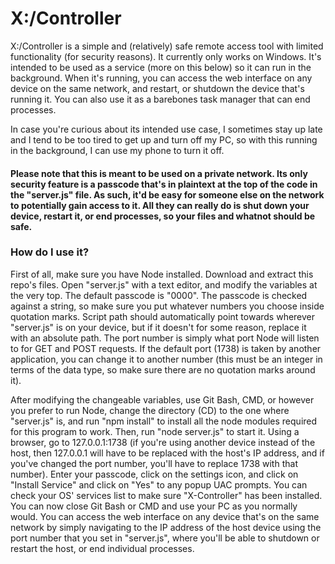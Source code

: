 # X:/Controller

X:/Controller is a simple and (relatively) safe remote access tool with limited functionality (for security reasons). It currently only works on Windows. It's intended to be used as a service (more on this below) so it can run in the background. When it's running, you can access the web interface on any device on the same network, and restart, or shutdown the device that's running it. You can also use it as a barebones task manager that can end processes.

In case you're curious about its intended use case, I sometimes stay up late and I tend to be too tired to get up and turn off my PC, so with this running in the background, I can use my phone to turn it off.

#### Please note that this is meant to be used on a private network. Its only security feature is a passcode that's in plaintext at the top of the code in the "server.js" file. As such, it'd be easy for someone else on the network to potentially gain access to it. All they can really do is shut down your device, restart it, or end processes, so your files and whatnot should be safe.

### How do I use it?

First of all, make sure you have Node installed. Download and extract this repo's files. Open "server.js" with a text editor, and modify the variables at the very top. The default passcode is "0000". The passcode is checked against a string, so make sure you put whatever numbers you choose inside quotation marks. Script path should automatically point towards wherever "server.js" is on your device, but if it doesn't for some reason, replace it with an absolute path. The port number is simply what port Node will listen to for GET and POST requests. If the default port (1738) is taken by another application, you can change it to another number (this must be an integer in terms of the data type, so make sure there are no quotation marks around it).

After modifying the changeable variables, use Git Bash, CMD, or however you prefer to run Node, change the directory (CD) to the one where "server.js" is, and run "npm install" to install all the node modules required for this program to work. Then, run "node server.js" to start it. Using a browser, go to 127.0.0.1:1738 (if you're using another device instead of the host, then 127.0.0.1 will have to be replaced with the host's IP address, and if you've changed the port number, you'll have to replace 1738 with that number). Enter your passcode, click on the settings icon, and click on "Install Service" and click on "Yes" to any popup UAC prompts. You can check your OS' services list to make sure "X-Controller" has been installed. You can now close Git Bash or CMD and use your PC as you normally would. You can access the web interface on any device that's on the same network by simply navigating to the IP address of the host device using the port number that you set in "server.js", where you'll be able to shutdown or restart the host, or end individual processes. 
